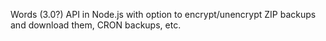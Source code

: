Words (3.0?) API in Node.js with option to encrypt/unencrypt ZIP backups and download them, CRON backups, etc.